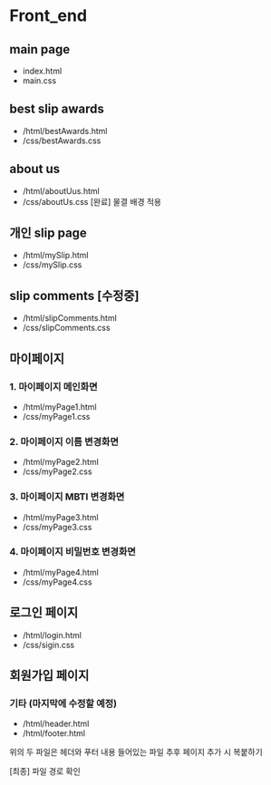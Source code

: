 # Front_end

## main page

- index.html
- main.css

## best slip awards

- /html/bestAwards.html
- /css/bestAwards.css

## about us

- /html/aboutUus.html
- /css/aboutUs.css
  [완료] 물결 배경 적용

## 개인 slip page

- /html/mySlip.html
- /css/mySlip.css

## slip comments [수정중]

- /html/slipComments.html
- /css/slipComments.css

## 마이페이지

### 1. 마이페이지 메인화면

- /html/myPage1.html
- /css/myPage1.css

### 2. 마이페이지 이름 변경화면

- /html/myPage2.html
- /css/myPage2.css

### 3. 마이페이지 MBTI 변경화면

- /html/myPage3.html
- /css/myPage3.css

### 4. 마이페이지 비밀번호 변경화면

- /html/myPage4.html
- /css/myPage4.css

## 로그인 페이지

- /html/login.html
- /css/sigin.css

## 회원가입 페이지

### 기타 (마지막에 수정할 예정)

- /html/header.html
- /html/footer.html

위의 두 파일은 헤더와 푸터 내용 들어있는 파일
추후 페이지 추가 시 복붙하기

[최종]
파일 경로 확인
